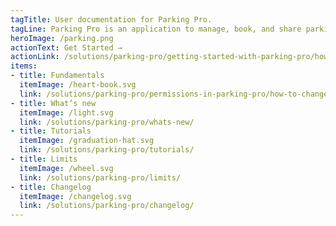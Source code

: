 ```yaml
---
tagTitle: User documentation for Parking Pro.
tagLine: Parking Pro is an application to manage, book, and share parking spaces from Microsoft Teams. The app is designed to adapt to any parking place, regardless of the type and number of places. Whether you’re a small hotel or a large company, you can modify the app as per your needs.
heroImage: /parking.png
actionText: Get Started →
actionLink: /solutions/parking-pro/getting-started-with-parking-pro/how-to-check-the-parking-pro-unique-identifier-(id)-/
items:
- title: Fundamentals​
  itemImage: /heart-book.svg
  link: /solutions/parking-pro/permissions-in-parking-pro/how-to-change-the-permission-to-make-changes-to-parking-pro-/
- title: What’s new
  itemImage: /light.svg
  link: /solutions/parking-pro/whats-new/
- title: Tutorials
  itemImage: /graduation-hat.svg
  link: /solutions/parking-pro/tutorials/
- title: Limits
  itemImage: /wheel.svg
  link: /solutions/parking-pro/limits/
- title: Changelog
  itemImage: /changelog.svg
  link: /solutions/parking-pro/changelog/
---
```


<Overview />
<Hubspot />
<Clarity />
<GoogleAnalytics />